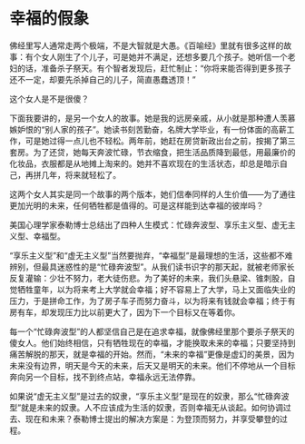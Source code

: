 # 幸福的假象

佛经里写人通常走两个极端，不是大智就是大愚。《百喻经》里就有很多这样的故事：有个女人刚生了个儿子，可是她并不满足，还想多要几个孩子。她听信一个老妇的话，准备杀子祭天。有个智者发现后，赶忙制止：“你将来能否得到更多孩子还不一定，却要先杀掉自己的儿子，简直愚蠢透顶！”

这个女人是不是很傻？

下面我要讲的，是另一个女人的故事。她是我的远房亲戚，从小就是那种遭人羡慕嫉妒恨的“别人家的孩子”。她读书刻苦勤奋，名牌大学毕业，有一份体面的高薪工作，可是她过得一点儿也不轻松。两年前，她赶在房贷新政出台之前，按揭了第三套房。为了还贷，她每天奔波忙碌，节衣缩食，把生活品质降到最低，用最廉价的化妆品，衣服都是从地摊上淘来的。她并不喜欢现在的生活状态，却总是暗示自己，再拼几年，将来就轻松了。

这两个女人其实是同一个故事的两个版本，她们信奉同样的人生价值——为了通往更加光明的未来，任何牺牲都是值得的。可是这样能到达幸福的彼岸吗？

美国心理学家泰勒博士总结出了四种人生模式：忙碌奔波型、享乐主义型、虚无主义型、幸福型。

“享乐主义型”和“虚无主义型”当然要抛弃，“幸福型”是最理想的生活，这些都不难辨别，但最具迷惑性的是“忙碌奔波型”。从我们读书识字的那天起，就被老师家长反复灌输：少壮不努力，老大徒伤悲。为了美好的未来，我们头悬梁、锥刺股，自觉牺牲童年，以为将来考上大学就会幸福；好不容易上了大学，马上又面临失业的压力，于是拼命工作，为了房子车子而努力奋斗，以为将来有钱就会幸福；终于有房有车，却发现压力比以前更大了，因为下一个目标又在等着你。

每一个“忙碌奔波型”的人都坚信自己是在追求幸福，就像佛经里那个要杀子祭天的傻女人。他们始终相信，只有牺牲现在的幸福，才能换取未来的幸福；只要坚持到痛苦解脱的那天，就是幸福的开始。然而，“未来的幸福”更像是虚幻的美景，因为未来没有边界，明天是今天的未来，后天又是明天的未来。他们不停地从一个目标奔向另一个目标，找不到终点站，幸福永远无法停靠。

如果说“虚无主义型”是过去的奴隶，“享乐主义型”是现在的奴隶，那么“忙碌奔波型”就是未来的奴隶。人不应该成为生活的奴隶，否则幸福无从谈起。如何协调过去、现在和未来？泰勒博士提出的解决方案是：为登顶而努力，并享受攀登的过程。